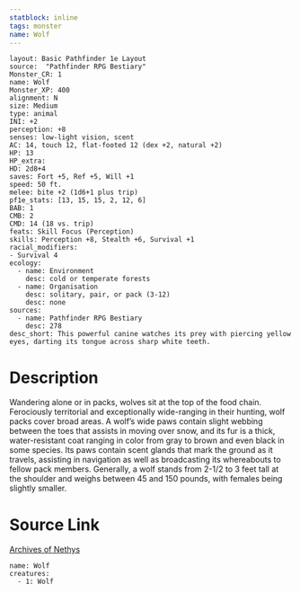 ```yaml
---
statblock: inline
tags: monster
name: Wolf
---
```

```statblock
layout: Basic Pathfinder 1e Layout
source:  "Pathfinder RPG Bestiary"
Monster_CR: 1
name: Wolf
Monster_XP: 400
alignment: N
size: Medium
type: animal
INI: +2
perception: +8
senses: low-light vision, scent
AC: 14, touch 12, flat-footed 12 (dex +2, natural +2)
HP: 13
HP_extra: 
HD: 2d8+4
saves: Fort +5, Ref +5, Will +1
speed: 50 ft.
melee: bite +2 (1d6+1 plus trip)
pf1e_stats: [13, 15, 15, 2, 12, 6]
BAB: 1
CMB: 2
CMD: 14 (18 vs. trip)
feats: Skill Focus (Perception)
skills: Perception +8, Stealth +6, Survival +1
racial_modifiers:
- Survival 4
ecology:
  - name: Environment
    desc: cold or temperate forests
  - name: Organisation
    desc: solitary, pair, or pack (3-12)
    desc: none
sources:
  - name: Pathfinder RPG Bestiary
    desc: 278
desc_short: This powerful canine watches its prey with piercing yellow eyes, darting its tongue across sharp white teeth.
```
# Description
Wandering alone or in packs, wolves sit at the top of the food chain. Ferociously territorial and exceptionally wide-ranging in their hunting, wolf packs cover broad areas. A wolf’s wide paws contain slight webbing between the toes that assists in moving over snow, and its fur is a thick, water-resistant coat ranging in color from gray to brown and even black in some species. Its paws contain scent glands that mark the ground as it travels, assisting in navigation as well as broadcasting its whereabouts to fellow pack members. Generally, a wolf stands from 2-1/2 to 3 feet tall at the shoulder and weighs between 45 and 150 pounds, with females being slightly smaller.
# Source Link
[Archives of Nethys](https://aonprd.com/MonsterDisplay.aspx?ItemName=Wolf)
```encounter-table
name: Wolf
creatures:
  - 1: Wolf
```
